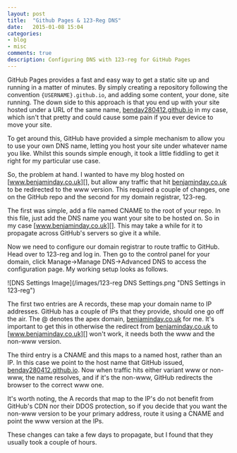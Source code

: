 ```yaml
---
layout: post
title:  "Github Pages & 123-Reg DNS"
date:   2015-01-08 15:04
categories:
- blog
- misc
comments: true
description: Configuring DNS with 123-reg for GitHub Pages
---
```


GitHub Pages provides a fast and easy way to get a static site up and running in a matter of minutes.  By simply creating a repository following the convention `{USERNAME}.github.io`, and adding some content, your done, site running.  The down side to this approach is that you end up with your site hosted under a URL of the same name, [benday280412.github.io][] in my case, which isn't that pretty and could cause some pain if you ever device to move your site.

To get around this, GitHub have provided a simple mechanism to allow you to use your own DNS name, letting you host your site under whatever name you like.  Whilst this sounds simple enough, it took a little fiddling to get it right for my particular use case.

So, the problem at hand.  I wanted to have my blog hosted on [www.benjaminday.co.uk][], but allow any traffic that hit [benjaminday.co.uk][] to be redirected to the www version.  This required a couple of changes, one on the GitHub repo and the second for my domain registrar, 123-reg.

The first was simple, add a file named CNAME to the root of your repo.  In this file, just add the DNS name you want your site to be hosted on.  So in my case [www.benjaminday.co.uk][].  This may take a while for it to propagate across GitHub's servers so give it a while.

Now we need to configure our domain registrar to route traffic to GitHub.  Head over to 123-reg and log in.  Then go to the control panel for your domain, click Manage->Manage DNS->Advanced DNS to access the configuration page.  My working setup looks as follows.

![DNS Settings Image](/images/123-reg DNS Settings.png "DNS Settings in 123-reg")

The first two entries are A records, these map your domain name to IP addresses.  GitHub has a couple of IPs that they provide, should one go off the air.  The @ denotes the apex domain, [benjaminday.co.uk][] for me.  It's important to get this in otherwise the redirect from [benjaminday.co.uk][] to [www.benjaminday.co.uk][] won't work, it needs both the www and the non-www version.

The third entry is a CNAME and this maps to a named host, rather than an IP.  In this case we point to the host name that GitHub issued, [benday280412.github.io][].  Now when traffic hits either variant www or non-www, the name resolves, and if it's the non-www, GitHub redirects the browser to the correct www one.

It's worth noting, the A records that map to the IP's do not benefit from GitHub's CDN nor their DDOS protection, so if you decide that you want the non-www version to be your primary address, route it using a CNAME and point the www version at the IPs.

These changes can take a few days to propagate, but I found that they usually took a couple of hours.

[benday280412.github.io]: http://benday280412.github.io "benday280412.github.io"
[www.benjaminday.co.uk]: http://www.benjaminday.co.uk "www.benjaminday.co.uk"
[benjaminday.co.uk]: http://benjaminday.co.uk "benjaminday.co.uk"

